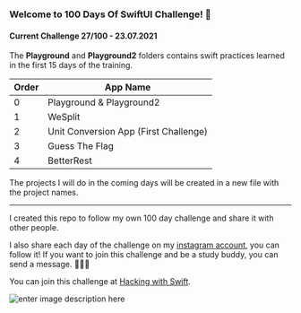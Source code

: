 
### Welcome to 100 Days Of SwiftUI Challenge! 🚀
#### Current Challenge 27/100 - 23.07.2021

The **Playground** and **Playground2** folders contains swift practices learned in the first 15 days of the training.

|Order|App Name  |
|--|--|
|0 |Playground & Playground2 |
|1  |WeSplit  |
|2  |Unit Conversion App (First Challenge)  |
|3  |Guess The Flag  |
|4  |BetterRest  |



The projects I will do in the coming days will be created in a new file with the project names.

---
I created this repo to follow my own 100 day challenge and share it with other people.

I also share each day of the challenge on my [instagram account](https://www.instagram.com/dogancanmavideniz/), you can follow it! If you want to join this challenge and be a study buddy, you can send a message. 🙋🏼‍♂️

You can join this challenge at [Hacking with Swift](https://www.hackingwithswift.com/100/swiftui).

![enter image description here](https://i.ytimg.com/vi/AWZzEGwkenQ/maxresdefault.jpg)
